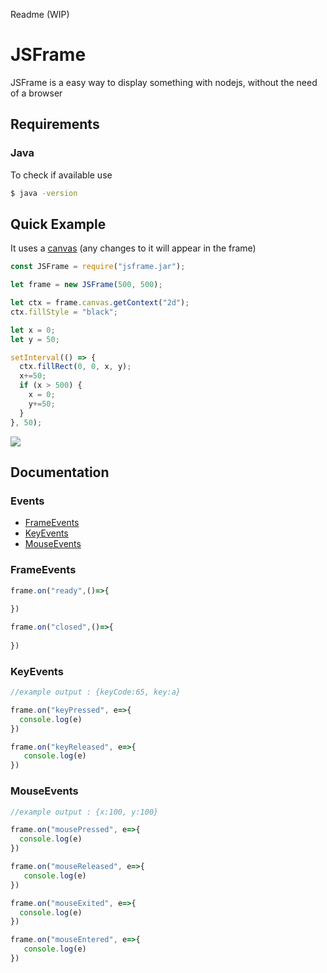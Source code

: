 Readme (WIP)

# JSFrame

JSFrame is a easy way to display something with nodejs, without the need of a browser

## Requirements
### Java 
To check if available use
```bash
$ java -version
```

## Quick Example

It uses a [canvas](https://www.npmjs.com/package/canvas) (any changes to it will appear in the frame)


```javascript
const JSFrame = require("jsframe.jar");

let frame = new JSFrame(500, 500);

let ctx = frame.canvas.getContext("2d");
ctx.fillStyle = "black";

let x = 0;
let y = 50;

setInterval(() => {
  ctx.fillRect(0, 0, x, y);
  x+=50;
  if (x > 500) {
    x = 0;
    y+=50;
  }
}, 50);
```
![](https://gyazo.com/eafe7145a0dca0dab739b12aa9431321.gif)

## Documentation



### Events

* [FrameEvents](#FrameEvents)
* [KeyEvents](#KeyEvents)
* [MouseEvents](#MouseEvents)



### FrameEvents
```javascript
frame.on("ready",()=>{
  
})

frame.on("closed",()=>{
   
})
```

### KeyEvents
```javascript
//example output : {keyCode:65, key:a}

frame.on("keyPressed", e=>{
  console.log(e)
})

frame.on("keyReleased", e=>{
   console.log(e)
})
```

### MouseEvents
```javascript
//example output : {x:100, y:100}

frame.on("mousePressed", e=>{
  console.log(e)
})

frame.on("mouseReleased", e=>{
   console.log(e)
})

frame.on("mouseExited", e=>{
  console.log(e)
})

frame.on("mouseEntered", e=>{
   console.log(e)
})
```